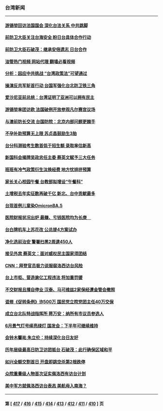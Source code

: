 ### 台湾新闻
---
#### [游锡堃回访法国国会 深化台法关系 中共跳脚](../../pages/ncid1349361/n13790554.md?07281645) 
#### [前防卫大臣关注台海安全 盼日台具体合作行动](../../pages/ncid1349361/n13790727.md?07281645) 
#### [前防卫大臣石破茂：继承安倍遗志 日台合作](../../pages/ncid1349361/n13790486.md?07281645) 
#### [油管热门视频 网站代理 翻墙必看视频](http://209.222.30.114:81/youtube.html?07281645)
#### [分析：因应中共挑战 “台湾政策法”可望通过](../../pages/ncid1349361/n13790019.md?07281645) 
#### [操演反共军斩首行动 台国军强化台北防卫铁三角](../../pages/ncid1349361/n13790121.md?07281645) 
#### [爱沙尼亚前总统：台湾证明了亚洲可以拥有民主](../../pages/ncid1349361/n13790203.md?07281645) 
#### [游锡堃率团访欧 法国破例开放参观凡尔赛宫议场](../../pages/ncid1349361/n13790120.md?07281645) 
#### [与澳前防长交流 台国防院：北京内部问题更棘手](../../pages/ncid1349361/n13790201.md?07281645) 
#### [不孕补助预算无上限 苏贞昌鼓励生3胎](../../pages/ncid1349361/n13790245.md?07281645) 
#### [台分科测验考生数首低于招生额 录取率估新高](../../pages/ncid1349361/n13790250.md?07281645) 
#### [新国科会揭牌吴政忠任主委 蔡英文赋予三大任务](../../pages/ncid1349361/n13790248.md?07281645) 
#### [班班有冷气政策衍生汰换经费 地方忧排挤预算](../../pages/ncid1349361/n13790247.md?07281645) 
#### [家长关心校园午餐 台教部拟增设“午餐科”](../../pages/ncid1349361/n13790252.md?07281645) 
#### [土增税去年实征数再破千亿 新北、台中贡献最多](../../pages/ncid1349361/n13790246.md?07281645) 
#### [台现首例儿童染OmicronBA.5](../../pages/ncid1349361/n13790225.md?07281645) 
#### [医院财报状况出炉 最赚、亏钱医院均为长庚　](../../pages/ncid1349361/n13790221.md?07281645) 
#### [台白牌机车上苏花改 公总提4方案试办](../../pages/ncid1349361/n13790200.md?07281645) 
#### [净化选前治安 警署扫黑2周逮450人](../../pages/ncid1349361/n13790226.md?07281645) 
#### [接见外宾 蔡英文：面对威权民主国家须团结](../../pages/ncid1349361/n13790207.md?07281645) 
#### [CNN：拜登官员极力说服裴洛西访台风险](../../pages/ncid1349361/n13790205.md?07281645) 
#### [台上市柜、营造逾亿工程违法 将加重罚锾](../../pages/ncid1349361/n13790138.md?07281645) 
#### [不交财报且擅自停业 汉泰、马可维兹2家保经遭金管会撤照](../../pages/ncid1349361/n13790118.md?07281645) 
#### [诓修《促转条例》诈500万 国民党立院党团主任40万交保](../../pages/ncid1349361/n13790135.md?07281645) 
#### [成立台北队特战指挥所 蒋万安：纳所有市议员参选人](../../pages/ncid1349361/n13790137.md?07281645) 
#### [6月景气灯号续亮绿灯 国发会：下半年可继续维持](../../pages/ncid1349361/n13790116.md?07281645) 
#### [会铃木馨祐 朱立伦：持续深化台日友好](../../pages/ncid1349361/n13790146.md?07281645) 
#### [历年层级最高日防卫访团抵台 石破茂：此行确保区域和平](../../pages/ncid1349361/n13790148.md?07281645) 
#### [如兴全额交割首日 开盘即跳空杀第2根跌停](../../pages/ncid1349361/n13790133.md?07281645) 
#### [众院重量级人物首次证实佩洛西有访台计划](../../pages/ncid1349361/n13790372.md?07281645) 
#### [美中军方就佩洛西访台表态 美航母入南海？](../../pages/ncid1349361/n13790275.md?07281645) 

---
#### 第 [ [417](./417.md?07281645) / [416](./416.md?07281645) / [415](./415.md?07281645) / [414](./414.md?07281645) / [413](./413.md?07281645) / [412](./412.md?07281645) / [411](./411.md?07281645) / [410](./410.md?07281645) ] 页
